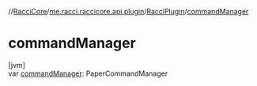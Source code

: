//[RacciCore](../../../index.md)/[me.racci.raccicore.api.plugin](../index.md)/[RacciPlugin](index.md)/[commandManager](command-manager.md)

# commandManager

[jvm]\
var [commandManager](command-manager.md): PaperCommandManager
